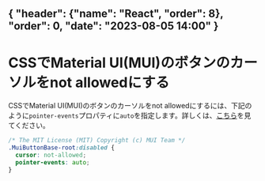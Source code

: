 { "header": {"name": "React", "order": 8}, "order": 0, "date": "2023-08-05 14:00"  }
---
# CSSでMaterial UI(MUI)のボタンのカーソルをnot allowedにする

CSSでMaterial UI(MUI)のボタンのカーソルをnot allowedにするには、下記のように`pointer-events`プロパティに`auto`を指定します。詳しくは、[こちら](https://mui.com/material-ui/react-button/#cursor-not-allowed)を見てください。

```css
/* The MIT License (MIT) Copyright (c) MUI Team */
.MuiButtonBase-root:disabled {
  cursor: not-allowed;
  pointer-events: auto;
}
```